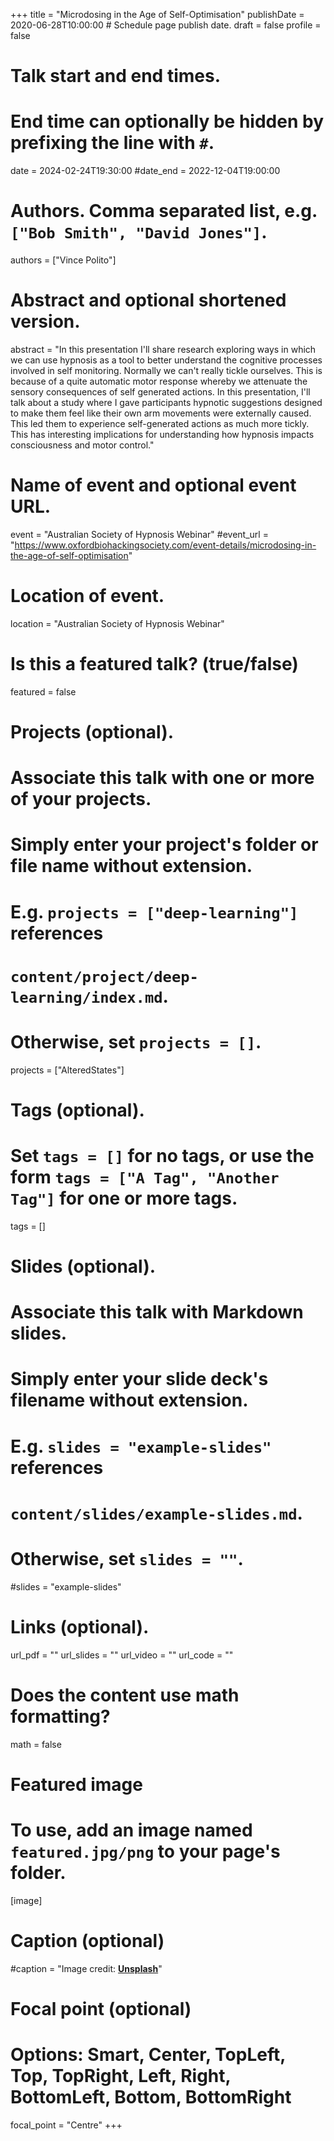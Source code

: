 +++
title = "Microdosing in the Age of Self-Optimisation"
publishDate = 2020-06-28T10:00:00  # Schedule page publish date.
draft = false
profile = false

# Talk start and end times.
#   End time can optionally be hidden by prefixing the line with `#`.
date = 2024-02-24T19:30:00
#date_end = 2022-12-04T19:00:00

# Authors. Comma separated list, e.g. `["Bob Smith", "David Jones"]`.
authors = ["Vince Polito"]

# Abstract and optional shortened version.
abstract = "In this presentation I'll share research exploring ways in which we can use hypnosis as a tool to better understand the cognitive processes involved in self monitoring. Normally we can't really tickle ourselves. This is because of a quite automatic motor response whereby we attenuate the sensory consequences of self generated actions. In this presentation, I'll talk about a study where I gave participants hypnotic suggestions designed to make them feel like their own arm movements were externally caused. This led them to experience self-generated actions as much more tickly. This has interesting implications for understanding how hypnosis impacts consciousness and motor control."

# Name of event and optional event URL.
event = "Australian Society of Hypnosis Webinar"
#event_url = "https://www.oxfordbiohackingsociety.com/event-details/microdosing-in-the-age-of-self-optimisation"

# Location of event.
location = "Australian Society of Hypnosis Webinar"

# Is this a featured talk? (true/false)
featured = false

# Projects (optional).
#   Associate this talk with one or more of your projects.
#   Simply enter your project's folder or file name without extension.
#   E.g. `projects = ["deep-learning"]` references 
#   `content/project/deep-learning/index.md`.
#   Otherwise, set `projects = []`.
projects = ["AlteredStates"]

# Tags (optional).
#   Set `tags = []` for no tags, or use the form `tags = ["A Tag", "Another Tag"]` for one or more tags.
tags = []

# Slides (optional).
#   Associate this talk with Markdown slides.
#   Simply enter your slide deck's filename without extension.
#   E.g. `slides = "example-slides"` references 
#   `content/slides/example-slides.md`.
#   Otherwise, set `slides = ""`.
#slides = "example-slides"

# Links (optional).
url_pdf = ""
url_slides = ""
url_video = ""
url_code = ""

# Does the content use math formatting?
math = false

# Featured image
# To use, add an image named `featured.jpg/png` to your page's folder. 
[image]
  # Caption (optional)
  #caption = "Image credit: [**Unsplash**](https://unsplash.com/photos/bzdhc5b3Bxs)"

  # Focal point (optional)
  # Options: Smart, Center, TopLeft, Top, TopRight, Left, Right, BottomLeft, Bottom, BottomRight
  focal_point = "Centre"
+++
